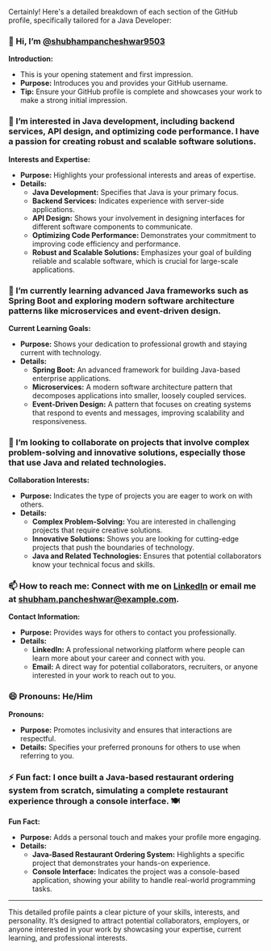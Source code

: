 Certainly! Here's a detailed breakdown of each section of the GitHub profile, specifically tailored for a Java Developer:

### 👋 Hi, I’m [@shubhampancheshwar9503](https://github.com/shubhampancheshwar9503)
**Introduction:**
- This is your opening statement and first impression. 
- **Purpose:** Introduces you and provides your GitHub username. 
- **Tip:** Ensure your GitHub profile is complete and showcases your work to make a strong initial impression.

### 👀 I’m interested in Java development, including backend services, API design, and optimizing code performance. I have a passion for creating robust and scalable software solutions.
**Interests and Expertise:**
- **Purpose:** Highlights your professional interests and areas of expertise.
- **Details:**
  - **Java Development:** Specifies that Java is your primary focus.
  - **Backend Services:** Indicates experience with server-side applications.
  - **API Design:** Shows your involvement in designing interfaces for different software components to communicate.
  - **Optimizing Code Performance:** Demonstrates your commitment to improving code efficiency and performance.
  - **Robust and Scalable Solutions:** Emphasizes your goal of building reliable and scalable software, which is crucial for large-scale applications.

### 🌱 I’m currently learning advanced Java frameworks such as Spring Boot and exploring modern software architecture patterns like microservices and event-driven design.
**Current Learning Goals:**
- **Purpose:** Shows your dedication to professional growth and staying current with technology.
- **Details:**
  - **Spring Boot:** An advanced framework for building Java-based enterprise applications.
  - **Microservices:** A modern software architecture pattern that decomposes applications into smaller, loosely coupled services.
  - **Event-Driven Design:** A pattern that focuses on creating systems that respond to events and messages, improving scalability and responsiveness.

### 💞️ I’m looking to collaborate on projects that involve complex problem-solving and innovative solutions, especially those that use Java and related technologies.
**Collaboration Interests:**
- **Purpose:** Indicates the type of projects you are eager to work on with others.
- **Details:**
  - **Complex Problem-Solving:** You are interested in challenging projects that require creative solutions.
  - **Innovative Solutions:** Shows you are looking for cutting-edge projects that push the boundaries of technology.
  - **Java and Related Technologies:** Ensures that potential collaborators know your technical focus and skills.

### 📫 How to reach me: Connect with me on [LinkedIn](https://www.linkedin.com/in/shubhampancheshwar) or email me at shubham.pancheshwar@example.com.
**Contact Information:**
- **Purpose:** Provides ways for others to contact you professionally.
- **Details:**
  - **LinkedIn:** A professional networking platform where people can learn more about your career and connect with you.
  - **Email:** A direct way for potential collaborators, recruiters, or anyone interested in your work to reach out to you.

### 😄 Pronouns: He/Him
**Pronouns:**
- **Purpose:** Promotes inclusivity and ensures that interactions are respectful.
- **Details:** Specifies your preferred pronouns for others to use when referring to you.

### ⚡ Fun fact: I once built a Java-based restaurant ordering system from scratch, simulating a complete restaurant experience through a console interface. 🍽️
**Fun Fact:**
- **Purpose:** Adds a personal touch and makes your profile more engaging.
- **Details:**
  - **Java-Based Restaurant Ordering System:** Highlights a specific project that demonstrates your hands-on experience.
  - **Console Interface:** Indicates the project was a console-based application, showing your ability to handle real-world programming tasks.

---

This detailed profile paints a clear picture of your skills, interests, and personality. It’s designed to attract potential collaborators, employers, or anyone interested in your work by showcasing your expertise, current learning, and professional interests.
